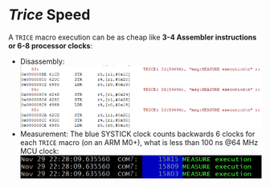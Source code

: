 # *Trice* Speed

 A `TRICE` macro execution can be as cheap like **3-4 Assembler instructions or 6-8 processor clocks**:

- Disassembly: ![./README.media/MEASURE_executionCode.PNG](./README.media/MEASURE_executionCode.PNG)
- Measurement: The blue SYSTICK clock counts backwards 6 clocks for each `TRICE` macro (on an ARM M0+), what is less than 100 ns @64 MHz MCU clock: ![./README.media/MEASURE_executionClocks.PNG](./README.media/MEASURE_executionClocks.PNG)
